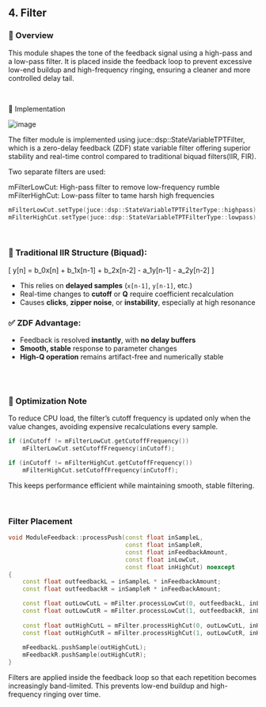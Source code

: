 ## 4. Filter

### 🔷 Overview

This module shapes the tone of the feedback signal using a high-pass and a low-pass filter. 
It is placed inside the feedback loop to prevent excessive low-end buildup and high-frequency ringing, ensuring a cleaner and more controlled delay tail.

<br>

🔧 Implementation

![image](https://github.com/user-attachments/assets/1233fddd-f2be-416d-b099-6fa7133dc35d)

The filter module is implemented using juce::dsp::StateVariableTPTFilter<float>, which is a zero-delay feedback (ZDF) state variable filter offering superior stability and real-time control compared to traditional biquad filters(IIR, FIR).

Two separate filters are used:

mFilterLowCut: High-pass filter to remove low-frequency rumble
mFilterHighCut: Low-pass filter to tame harsh high frequencies
~~~cpp
mFilterLowCut.setType(juce::dsp::StateVariableTPTFilterType::highpass);
mFilterHighCut.setType(juce::dsp::StateVariableTPTFilterType::lowpass);
~~~

<br>

### 🔁 Traditional IIR Structure (Biquad):

\[
y[n] = b_0x[n] + b_1x[n-1] + b_2x[n-2] - a_1y[n-1] - a_2y[n-2]
\]

- This relies on **delayed samples** (`x[n-1]`, `y[n-1]`, etc.)
- Real-time changes to **cutoff** or **Q** require coefficient recalculation
- Causes **clicks**, **zipper noise**, or **instability**, especially at high resonance

### ✅ ZDF Advantage:

- Feedback is resolved **instantly**, with **no delay buffers**
- **Smooth, stable** response to parameter changes
- **High-Q operation** remains artifact-free and numerically stable

<br>
<br>

### 🔧 Optimization Note

To reduce CPU load, the filter’s cutoff frequency is updated only when the value changes, avoiding expensive recalculations every sample.

~~~cpp
if (inCutoff != mFilterLowCut.getCutoffFrequency())
    mFilterLowCut.setCutoffFrequency(inCutoff);

if (inCutoff != mFilterHighCut.getCutoffFrequency())
    mFilterHighCut.setCutoffFrequency(inCutoff);
~~~
This keeps performance efficient while maintaining smooth, stable filtering.

<br>

### Filter Placement

~~~cpp
void ModuleFeedback::processPush(const float inSampleL,
                                 const float inSampleR,
                                 const float inFeedbackAmount,
                                 const float inLowCut,
                                 const float inHighCut) noexcept
{
    const float outfeedbackL = inSampleL * inFeedbackAmount;
    const float outfeedbackR = inSampleR * inFeedbackAmount;

    const float outLowCutL = mFilter.processLowCut(0, outfeedbackL, inLowCut);
    const float outLowCutR = mFilter.processLowCut(1, outfeedbackR, inLowCut);
    
    const float outHighCutL = mFilter.processHighCut(0, outLowCutL, inHighCut);
    const float outHighCutR = mFilter.processHighCut(1, outLowCutR, inHighCut);
    
    mFeedbackL.pushSample(outHighCutL);
    mFeedbackR.pushSample(outHighCutR);
}
~~~
Filters are applied inside the feedback loop so that each repetition becomes increasingly band-limited.
This prevents low-end buildup and high-frequency ringing over time.
